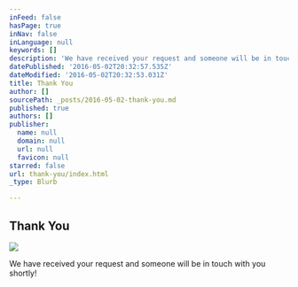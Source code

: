 ```yaml
---
inFeed: false
hasPage: true
inNav: false
inLanguage: null
keywords: []
description: 'We have received your request and someone will be in touch with you shortly!'
datePublished: '2016-05-02T20:32:57.535Z'
dateModified: '2016-05-02T20:32:53.031Z'
title: Thank You
author: []
sourcePath: _posts/2016-05-02-thank-you.md
published: true
authors: []
publisher:
  name: null
  domain: null
  url: null
  favicon: null
starred: false
url: thank-you/index.html
_type: Blurb

---
```

## Thank You
![](https://the-grid-user-content.s3-us-west-2.amazonaws.com/6f67b7da-a1e6-4ebc-8bb8-835de3e3908c.jpg)

We have received your request and someone will be in touch with you shortly!